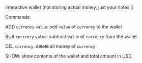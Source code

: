 Interactive wallet (not storing actual money, just your notes ;)

Commands:

ADD `currency` `value`: add `value` of `currency` to the wallet

SUB `currency` `value`: subtract `value` of `currency` from the wallet

DEL `currency`: delete all money of `currency`

SHOW: show contents of the wallet and total amount in USD


